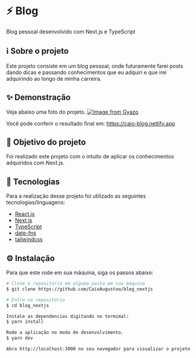 # ⚡️ Blog

Blog pessoal desenvolvido com Next.js e TypeScript

## ℹ️ Sobre o projeto

Este projeto consiste em um blog pessoal, onde futuramente farei posts dando dicas e passando conhecimentos que eu adquiri e que irei adquirindo ao longo de minha carreira.

## ✨ Demonstração

Veja abaixo uma foto do projeto.
[![Image from Gyazo](https://i.gyazo.com/9ef24e68eff592256793bf16e56af2da.png)](https://gyazo.com/9ef24e68eff592256793bf16e56af2da)

Você pode conferir o resultado final em: https://caio-blog.netlify.app

## 🎯 Objetivo do projeto

Foi realizado este projeto com o intuito de aplicar os conhecimentos adquiridos com Next.js.

## 📝 Tecnologias

Para a realização desse projeto foi utilizado as seguintes tecnologias/linguagens:

- [React.js](https://pt-br.reactjs.org)
- [Next.js](https://nextjs.org)
- [TypeScript](https://www.typescriptlang.org/)
- [date-fns](https://date-fns.org)
- [tailwindcss](https://tailwindcss.com/)

## ⚙️ Instalação

Para que este rode em sua máquina, siga os passos abaixo:

```bash
# Clone o repositório em alguma pasta em sua máquina
$ git clone https://github.com/CaioAugustoo/blog_nextjs

# Entre no repositório
$ cd blog_nextjs

Instale as dependencias digitando no termimal:
$ yarn install

Rode a aplicação no modo de desenvolvimento.
$ yarn dev

Abra http://localhost:3000 no seu navegador para visualizar o projeto
```
